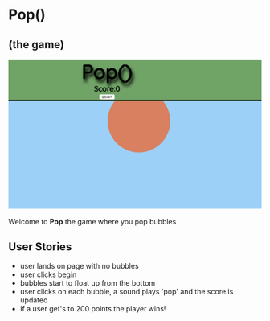 # Pop()
## (the game)
![game-image](assets/pop.png)

Welcome to **Pop** the game where you pop bubbles

## User Stories

- user lands on page with no bubbles
- user clicks begin
- bubbles start to float up from the bottom
- user clicks on each bubble, a sound plays 'pop' and the score is updated
- if a user get's to 200 points the player wins!
